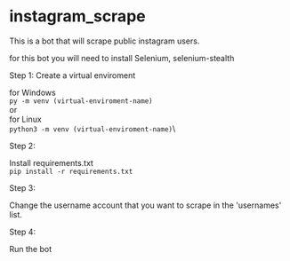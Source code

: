 # instagram_scrape

This is a bot that will scrape public instagram users.

for this bot you will need to install Selenium, selenium-stealth

Step 1:
Create a virtual enviroment

for Windows\
`py -m venv (virtual-enviroment-name)`\
or \
for Linux\
`python3 -m venv (virtual-enviroment-name)`\

Step 2:

Install requirements.txt\
`pip install -r requirements.txt`

Step 3:

Change the username account that you want to scrape in the 'usernames' list.

Step 4:

Run the bot
